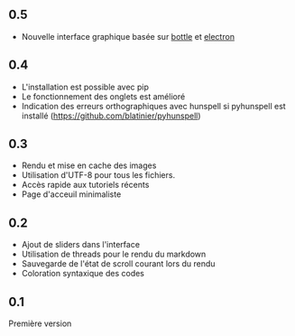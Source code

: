 ## 0.5

 - Nouvelle interface graphique basée sur [bottle](http://bottlepy.org/) et
   [electron](http://electron.atom.io/)

## 0.4

 - L'installation est possible avec pip
 - Le fonctionnement des onglets est amélioré
 - Indication des erreurs orthographiques avec hunspell si pyhunspell est installé (https://github.com/blatinier/pyhunspell)

## 0.3

 - Rendu et mise en cache des images
 - Utilisation d'UTF-8 pour tous les fichiers.
 - Accès rapide aux tutoriels récents
 - Page d'acceuil minimaliste

## 0.2

 - Ajout de sliders dans l'interface
 - Utilisation de threads pour le rendu du markdown
 - Sauvegarde de l'état de scroll courant lors du rendu
 - Coloration syntaxique des codes

## 0.1

Première version

